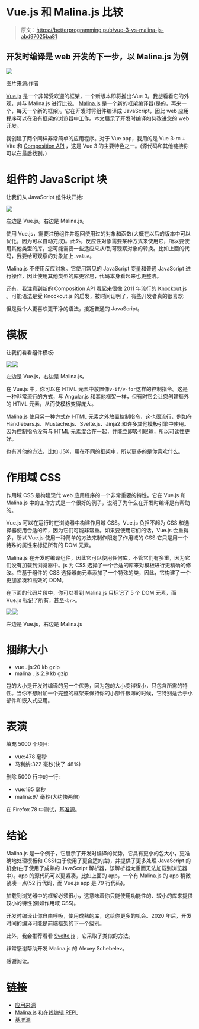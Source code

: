 # Vue.js 和 Malina.js 比较

> 原文：<https://betterprogramming.pub/vue-3-vs-malina-js-abd97025ba81>

## 开发时编译是 web 开发的下一步，以 Malina.js 为例

![](img/27c78d0185d541202b5046704d15e9e4.png)

图片来源:作者

[Vue.js](https://vuejs.org/) 是一个非常受欢迎的框架，一个新版本即将推出:Vue 3。我想看看它的外观，并与 Malina.js 进行比较。 [Malina.js](https://github.com/malinajs/malinajs) 是一个新的框架编译器(是的，再来一个，每天一个新的框架)。它在开发时将组件编译成 JavaScript，因此 web 应用程序可以在没有框架的浏览器中工作。本文展示了开发时编译如何改进您的 web 开发。

我创建了两个同样非常简单的应用程序。对于 Vue app，我用的是 Vue 3-rc + Vite 和 [Composition API](https://composition-api.vuejs.org/#summary) ，这是 Vue 3 的主要特色之一。(源代码和其他链接你可以在最后找到。)

# 组件的 JavaScript 块

让我们从 JavaScript 组件块开始:

![](img/5e2525537cd52befd15ac10e54087652.png)

左边是 Vue.js。右边是 Malina.js。

使用 Vue.js，需要注册组件并返回使用过的对象和函数(大概在以后的版本中可以优化，因为可以自动完成)。此外，反应性对象需要某种方式来使用它，所以要使用其他类型的库，您可能需要一些适应来从/到可观察对象的转换。比如上面的代码，我要给可观察的对象加上`.value`。

Malina.js 不使用反应对象。它使用常见的 JavaScript 变量和普通 JavaScript 进行操作，因此使用其他类型的库更容易，代码本身看起来也更整洁。

还有，我注意到新的 Composition API 看起来很像 2011 年流行的 [Knockout.js](https://knockoutjs.com/) 。可能语法是受 Knockout.js 的启发，被时间证明了，有些开发者真的很喜欢:

但是我个人更喜欢更干净的语法，接近普通的 JavaScript。

# 模板

让我们看看组件模板:

![](img/6bd16f54d10b8f79122d20c299e1ca5a.png)![](img/4c8643655b379938715ec2fa9854eb88.png)

左边是 Vue.js，右边是 Malina.js。

在 Vue.js 中，你可以在 HTML 元素中放置像`v-if/v-for`这样的控制指令。这是一种非常流行的方式，与 Angular.js 和其他框架一样，但有时它会让您创建额外的 HTML 元素，从而使模板变得庞大。

Malina.js 使用另一种方式在 HTML 元素之外放置控制指令，这也很流行，例如在 Handlebars.js、Mustache.js、Svelte.js、Jinja2 和许多其他模板引擎中使用。因为控制指令没有与 HTML 元素混合在一起，并能立即吸引眼球，所以可读性更好。

也有其他的方法，比如 JSX，用在不同的框架中，所以更多的是你喜欢什么。

# 作用域 CSS

作用域 CSS 是构建现代 web 应用程序的一个非常重要的特性。它在 Vue.js 和 Malina.js 中的工作方式是一个很好的例子，说明了为什么在开发时编译是有帮助的。

Vue.js 可以在运行时在浏览器中构建作用域 CSS。Vue.js 负担不起为 CSS 和选择器使用合适的库，因为它们可能非常重。如果要使用它们的话，Vue.js 会重得多，所以 Vue.js 使用一种简单的方法来制作限定了作用域的 CSS:它只是用一个特殊的属性来标记所有的 DOM 元素。

Malina.js 在开发时编译组件，因此它可以使用任何库，不管它们有多重，因为它们没有加载到浏览器中。js 为 CSS 选择了一个合适的库来对模板进行更精确的修改。它基于组件的 CSS 选择器向元素添加了一个特殊的类，因此，它构建了一个更加紧凑和高效的 DOM。

在下面的代码片段中，你可以看到 Malina.js 只标记了 5 个 DOM 元素，而 Vue.js 标记了所有，甚至`<br>`。

![](img/c2991b55a8c6ebfb27de4136df983cf2.png)![](img/c2b99d3de8285740b000b9e825a3dfe5.png)

左边是 Vue.js，右边是 Malina.js

# 捆绑大小

*   vue . js:20 kb gzip
*   malina . js:2.9 kb gzip

包的大小是开发时编译的另一个优势，因为包的大小变得很小，只包含所需的特性。当你不想附加一个完整的框架来保持你的小部件很薄的时候，它特别适合于小部件和嵌入式应用。

# 表演

填充 5000 个项目:

*   vue:478 毫秒
*   马利纳:322 毫秒(快了 48%)

删除 5000 行中的一行:

*   vue:185 毫秒
*   malina:97 毫秒(大约快两倍)

在 Firefox 78 中测试，[基准源](https://gist.github.com/lega911/4372e9eabb3bba29057be0f7766264a9)。

# 结论

Malina.js 是一个例子，它展示了开发时编译的优势。它具有更小的包大小，更准确地处理模板和 CSS(由于使用了更合适的库)，并提供了更多处理 JavaScript 的机会(由于使用了成熟的 JavaScript 解析器，该解析器太重而无法加载到浏览器中)。app 的源代码可以更紧凑，比如上面的 app，一个有 Malina.js 的 app 稍微紧凑一点(52 行代码，而 Vue.js app 是 79 行代码)。

加载到浏览器中的框架必须很小，这意味着你只能使用功能性的、较小的库来提供较小的特性(例如作用域 CSS)。

开发时编译让你自由呼吸，使用成熟的库，这给你更多的机会。2020 年后，开发时间的编译可能是前端框架的下一个级别。

此外，我会推荐看看 [Svelte.js](https://github.com/sveltejs/svelte) ，它采取了类似的方法。

非常感谢帮助开发 Malina.js 的 Alexey Schebelev。

感谢阅读。

# 链接

*   [应用来源](https://github.com/lega911/vuejs_malina_example)
*   [Malina.js](https://github.com/malinajs/malinajs) 和[在线编辑 REPL](https://malinajs.github.io/repl/)
*   [基准源](https://gist.github.com/lega911/4372e9eabb3bba29057be0f7766264a9)